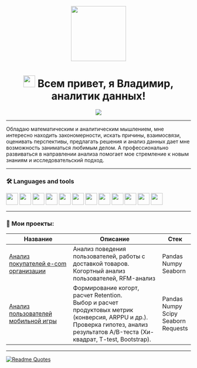 
<div id="header" align="center"><img src="https://media.giphy.com/media/LaVp0AyqR5bGsC5Cbm/giphy.gif?cid=790b7611p9mmh928uhnn162ehqxlzy4outjw592dgps3u0mg&ep=v1_gifs_search&rid=giphy.gif&ct=g" width="150px"/></div>
<h1 align="center"><img src="https://github.com/blackcater/blackcater/raw/main/images/Hi.gif" height="32"/>
Всем привет, я Владимир, аналитик данных!
</h1>
<div id="badges" align="center">
<a href="https://t.me/sorrero" rel="nofollow">  <img src="https://img.shields.io/badge/Telegram-blue?style=for-the-badge&logo=telegram&logoColor=white" /> </a>
</div>
<hr>
<p>Обладаю математическим и аналитическим мышлением, мне интересно находить закономерности, искать причины, взаимосвязи, оценивать перспективы, предлагать решения и анализ данных дает мне возможность заниматься любимым делом.
А профессионально развиваться в направлении анализа помогает мое стремление к новым знаниям и исследовательский подход.</p>
<!---
<p><img src="https://img.icons8.com/?size=100&id=uNzoeGXjLfRM&format=png&color=228BE6" height="16"/ / > Люблю, чтобы во всем была структура, упорядоченность, организация.</p>
<p><img src="https://img.icons8.com/?size=100&id=uNzoeGXjLfRM&format=png&color=228BE6" height="16"/ / > Мне интересно находить закономерности, искать причины, взаимосвязи, оценивать перспективы, предлагать решения.</p>
<p><img src="https://img.icons8.com/?size=100&id=uNzoeGXjLfRM&format=png&color=228BE6" height="16"/ / > Параллельно прохожу курсы на степике по SQL, Python, статистике.</p>
<p><img src="https://img.icons8.com/?size=100&id=uNzoeGXjLfRM&format=png&color=228BE6" height="16"/ / > Тяга ко всему новому и знаниям</p>
<p><img src="https://img.icons8.com/?size=100&id=uNzoeGXjLfRM&format=png&color=228BE6" height="16"/ / > В планах - дальнейший рост и прокачка навыков в анализе данных.</p>
--->
<hr>




<h3 class="heading-element" dir="auto">🛠️ Languages and tools</h3>
<div id="badges">
  <img src="https://img.shields.io/badge/python-white?style=for-the-badge&logo=python" height="32"/>
  <img src="https://img.shields.io/badge/pandas-white?logo=pandas&logoColor=blue&style=for-the-badge" height="32"/>
  <img src="https://img.shields.io/badge/numpy-white?logo=numpy&logoColor=blue&style=for-the-badge" height="32"/>
<img src="https://img.shields.io/badge/plotly-white?logo=plotly&logoColor=blue&style=for-the-badge" height="32"/>
  <img src="https://img.shields.io/badge/scipy-white?style=for-the-badge&logo=scipy" height="32"/>
<img src="https://img.shields.io/badge/jupyter-white?style=for-the-badge&logo=jupyter" height="32"/>
  <img src="https://img.shields.io/badge/mysql-white?style=for-the-badge&logo=mysql" height="32"/>
<img src="https://img.shields.io/badge/clickhouse-white?style=for-the-badge&logo=clickhouse" height="32"/>
<img src="https://img.shields.io/badge/redash-white?style=for-the-badge&logo=redash" height="32"/>
  <img src="https://img.shields.io/badge/tabix-white?style=for-the-badge&logo=tabix" height="32"/>

<img src="https://img.shields.io/badge/tableau-white?style=for-the-badge&logo=tableau" height="32"/>
<img src="https://img.shields.io/badge/gitlab-white?style=for-the-badge&logo=gitlab" height="32"/>
</div>
<hr>
<h3 class="heading-element" dir="auto">📖 Мои проекты:</h3>
<table>
  
<thead>
<tr>
<th>Название</th>
<th>Описание</th>
<th>Стек</th>
</tr>
</thead>
  
<tbody>

  <tr>
<td><a href="https://github.com/sorrero/e-com">Анализ покупателей e-com организации</a></td>
<td>Анализ поведения пользователей, работы с доставкой товаров.<br> 
  Когортный анализ пользователей, RFM-анализ</td>
<td>Pandas<br>Numpy<br>Seaborn</td>
</tr>


  <tr>
<td><a href="https://github.com/sorrero/mobile_game">Анализ пользователей мобильной игры</a></td>
<td>Формирование когорт, расчет Retention.<br>
  Выбор и расчет продуктовых метрик (конверсия, ARPPU и др.). <br>
  Проверка гипотез, анализ результатов А/B-теста (Хи-квадрат, T-test, Bootstrap).
 </td>
<td>Pandas<br>Numpy<br> Scipy<br>Seaborn<br>Requests</td>
</tr>
  
</tbody>
</table>


<hr>


<!---Для компактной версии-->
<!---
[![Top Langs](https://github-readme-stats.vercel.app/api/top-langs/?username=sorrero&layout=compact)](https://github.com/sorrero/github-readme-stats)
![](https://github-profile-summary-cards.vercel.app/api/cards/most-commit-language?username=sorrero&theme=solarized_dark)
-->

[![Readme Quotes](https://quotes-github-readme.vercel.app/api?type=horizontal&theme=dark)](https://github.com/piyushsuthar/github-readme-quotes)
<!---
sorrero/sorrero is a ✨ special ✨ repository because its `README.md` (this file) appears on your GitHub profile.
You can click the Preview link to take a look at your changes.
--->

